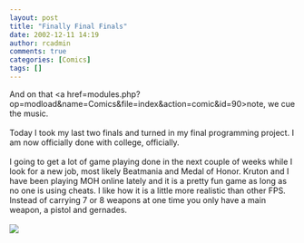```yaml
---
layout: post
title: "Finally Final Finals"
date: 2002-12-11 14:19
author: rcadmin
comments: true
categories: [Comics]
tags: []
---
```

And on that <a href=modules.php?op=modload&name=Comics&file=index&action=comic&id=90>note,</a> we cue the music.
<br />
<br />
Today I took my last two finals and turned in my final programming project. I am now officially done with college, officially. 
<br />
<br />
I going to get a lot of game playing done in the next couple of weeks while I look for a new job, most likely Beatmania and Medal of Honor. Kruton and I have been playing MOH online lately and it is a pretty fun game as long as no one is using cheats. I like how it is a little more realistic than other FPS. Instead of carrying 7 or 8 weapons at one time you only have a main weapon, a pistol and gernades. <br /><br /><!--more--><img src='http://dl.bitsmack.com/comics/20021211.jpg'   />
